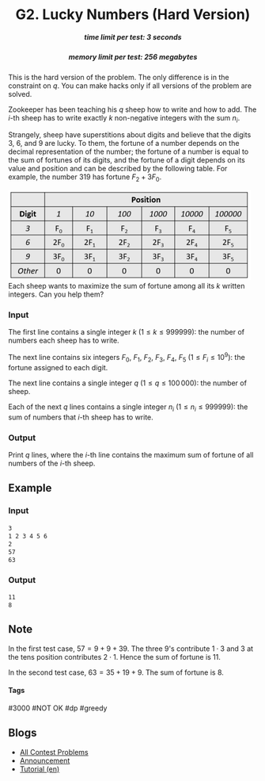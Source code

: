 <h1 style='text-align: center;'> G2. Lucky Numbers (Hard Version)</h1>

<h5 style='text-align: center;'>time limit per test: 3 seconds</h5>
<h5 style='text-align: center;'>memory limit per test: 256 megabytes</h5>

This is the hard version of the problem. The only difference is in the constraint on $q$. You can make hacks only if all versions of the problem are solved.

Zookeeper has been teaching his $q$ sheep how to write and how to add. The $i$-th sheep has to write exactly $k$ non-negative integers with the sum $n_i$.

Strangely, sheep have superstitions about digits and believe that the digits $3$, $6$, and $9$ are lucky. To them, the fortune of a number depends on the decimal representation of the number; the fortune of a number is equal to the sum of fortunes of its digits, and the fortune of a digit depends on its value and position and can be described by the following table. For example, the number $319$ has fortune $F_{2} + 3F_{0}$. 

 ![](images/0f25e3c59e93e15a4265ffe3e236e9dcfd4db69d.png) Each sheep wants to maximize the sum of fortune among all its $k$ written integers. Can you help them?

### Input

The first line contains a single integer $k$ ($1 \leq k \leq 999999$): the number of numbers each sheep has to write. 

 The next line contains six integers $F_0$, $F_1$, $F_2$, $F_3$, $F_4$, $F_5$ ($1 \leq F_i \leq 10^9$): the fortune assigned to each digit. 

 The next line contains a single integer $q$ ($1 \leq q \leq 100\,000$): the number of sheep.

Each of the next $q$ lines contains a single integer $n_i$ ($1 \leq n_i \leq 999999$): the sum of numbers that $i$-th sheep has to write.

### Output

Print $q$ lines, where the $i$-th line contains the maximum sum of fortune of all numbers of the $i$-th sheep.

## Example

### Input


```text
3
1 2 3 4 5 6
2
57
63
```
### Output


```text
11
8
```
## Note

In the first test case, $57 = 9 + 9 + 39$. The three $9$'s contribute $1 \cdot 3$ and $3$ at the tens position contributes $2 \cdot 1$. Hence the sum of fortune is $11$.

In the second test case, $63 = 35 + 19 + 9$. The sum of fortune is $8$.



#### Tags 

#3000 #NOT OK #dp #greedy 

## Blogs
- [All Contest Problems](../Codeforces_Raif_Round_1_(Div._1_+_Div._2).md)
- [Announcement](../blogs/Announcement.md)
- [Tutorial (en)](../blogs/Tutorial_(en).md)
